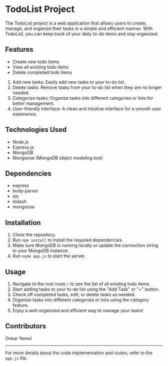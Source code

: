 # TodoList Project

The TodoList project is a web application that allows users to create, manage, and organize their tasks in a simple and efficient manner. With TodoList, you can keep track of your daily to-do items and stay organized.

## Features

- Create new todo items
- View all existing todo items
- Delete completed todo items

1. Add new tasks: Easily add new tasks to your to-do list.
2. Delete tasks: Remove tasks from your to-do list when they are no longer needed.
3. Categorize tasks: Organize tasks into different categories or lists for better management.
4. User-friendly interface: A clean and intuitive interface for a smooth user experience.

## Technologies Used

- Node.js
- Express.js
- MongoDB
- Mongoose (MongoDB object modeling tool)

## Dependencies

- express
- body-parser
- ejs
- lodash
- mongoose

## Installation

1. Clone the repository.
2. Run `npm install` to install the required dependencies.
3. Make sure MongoDB is running locally or update the connection string to your MongoDB instance.
4. Run `node app.js` to start the server.

## Usage

1. Navigate to the root route `/` to see the list of all existing todo items.
2. Start adding tasks to your to-do list using the "Add Task" or "+" button.
3. Check off completed tasks, edit, or delete tasks as needed.
4. Organize tasks into different categories or lists using the category feature.
5. Enjoy a well-organized and efficient way to manage your tasks!

## Contributors

Onkar Yemul

---
For more details about the code implementation and routes, refer to the `app.js` file.
